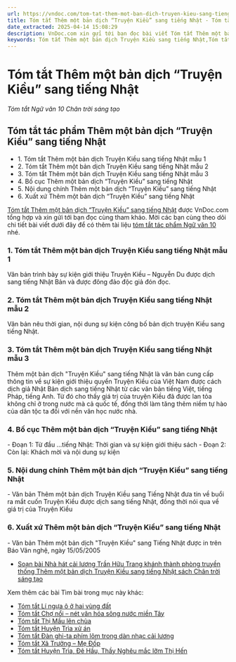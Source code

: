 ```yaml
---
url: https://vndoc.com/tom-tat-them-mot-ban-dich-truyen-kieu-sang-tieng-nhat-277011
title: Tóm tắt Thêm một bản dịch “Truyện Kiều” sang tiếng Nhật - Tóm tắt Ngữ văn 10 Chân trời sáng tạo - VnDoc.com
date_extracted: 2025-04-14 15:08:29
description: VnDoc.com xin gửi tới bạn đọc bài viết Tóm tắt Thêm một bản dịch “Truyện Kiều” sang tiếng Nhật. Mời các bạn cùng tham khảo.
keywords: Tóm tắt Thêm một bản dịch Truyện Kiều sang tiếng Nhật,Tóm tắt bài Thêm một bản dịch Truyện Kiều sang tiếng Nhật,Tóm tắt tác phẩm Thêm một bản dịch Truyện Kiều sang tiếng Nhật,Thêm một bản dịch Truyện Kiều sang tiếng Nhật,ngữ văn 10 CTST,ngữ văn 10 chân trời sáng tạo,tóm tắt ngữ văn 10 chân trời sáng tạo
---
```


# Tóm tắt Thêm một bản dịch “Truyện Kiều” sang tiếng Nhật
 _Tóm tắt Ngữ văn 10 Chân trời sáng tạo_
## Tóm tắt tác phẩm Thêm một bản dịch “Truyện Kiều” sang tiếng Nhật
  * 1\. Tóm tắt Thêm một bản dịch Truyện Kiều sang tiếng Nhật mẫu 1
  * 2\. Tóm tắt Thêm một bản dịch Truyện Kiều sang tiếng Nhật mẫu 2
  * 3\. Tóm tắt Thêm một bản dịch Truyện Kiều sang tiếng Nhật mẫu 3
  * 4\. Bố cục Thêm một bản dịch “Truyện Kiều” sang tiếng Nhật
  * 5\. Nội dung chính Thêm một bản dịch “Truyện Kiều” sang tiếng Nhật
  * 6\. Xuất xứ Thêm một bản dịch “Truyện Kiều” sang tiếng Nhật

[Tóm tắt Thêm một bản dịch “Truyện Kiều” sang tiếng Nhật](<https://vndoc.com/tom-tat-them-mot-ban-dich-truyen-kieu-sang-tieng-nhat-277011>) được VnDoc.com tổng hợp và xin gửi tới bạn đọc cùng tham khảo. Mời các bạn cùng theo dõi chi tiết bài viết dưới đây để có thêm tài liệu [tóm tắt tác phẩm Ngữ văn 10](<https://vndoc.com/tom-tat-ngu-van-10-ctst>) nhé.
### 1\. Tóm tắt Thêm một bản dịch Truyện Kiều sang tiếng Nhật mẫu 1
Văn bản trình bày sự kiện giới thiệu Truyện Kiều – Nguyễn Du được dịch sang tiếng Nhật Bản và được đông đảo độc giả đón đọc.
### 2\. Tóm tắt Thêm một bản dịch Truyện Kiều sang tiếng Nhật mẫu 2
Văn bản nêu thời gian, nội dung sự kiện công bố bản dịch truyện Kiều sang tiếng Nhật.
### 3\. Tóm tắt Thêm một bản dịch Truyện Kiều sang tiếng Nhật mẫu 3
Thêm một bản dịch "Truyện Kiều" sang tiếng Nhật là văn bản cung cấp thông tin về sự kiện giới thiệu quyển Truyện Kiều của Việt Nam được cách dịch giả Nhật Bản dịch sang tiếng Nhật từ các văn bản tiếng Việt, tiếng Pháp, tiếng Anh. Từ đó cho thấy giá trị của truyện Kiều đã được lan tỏa không chỉ ở trong nước mà cả quốc tế, đồng thời làm tăng thêm niềm tự hào của dân tộc ta đối với nền văn học nước nhà.
### 4\. Bố cục Thêm một bản dịch “Truyện Kiều” sang tiếng Nhật
\- Đoạn 1: Từ đầu ...tiếng Nhật: Thời gian và sự kiện giới thiệu sách
\- Đoạn 2: Còn lại: Khách mời và nội dung sự kiện
### 5\. Nội dung chính Thêm một bản dịch “Truyện Kiều” sang tiếng Nhật
\- Văn bản Thêm một bản dịch Truyện Kiều sang Tiếng Nhật đưa tin về buổi ra mắt cuốn Truyện Kiều được dịch sang tiếng Nhật, đồng thời nói qua về giá trị của Truyện Kiều
### 6\. Xuất xứ Thêm một bản dịch “Truyện Kiều” sang tiếng Nhật
\- Văn bản Thêm một bản dịch "Truyện Kiều" sang Tiếng Nhật được in trên Báo Văn nghệ, ngày 15/05/2005
  * [Soạn bài Nhà hát cải lương Trần Hữu Trang khánh thành phòng truyền thống Thêm một bản dịch Truyện Kiều sang tiếng Nhật sách Chân trời sáng tạo](<https://vndoc.com/soan-bai-nha-hat-cai-luong-tran-huu-trang-khanh-thanh-phong-truyen-thong-them-mot-ban-dich-truyen-kieu-sang-tieng-nhat-sach-ctst-267998>)

Xem thêm các bài Tìm bài trong mục này khác:
  * [Tóm tắt Lí ngựa ô ở hai vùng đất](</tom-tat-li-ngua-o-o-hai-vung-dat-277016>)
  * [Tóm tắt Chợ nổi – nét văn hóa sông nước miền Tây](</tom-tat-cho-noi-net-van-hoa-song-nuoc-mien-tay-277021>)
  * [Tóm tắt Thị Mầu lên chùa](</tom-tat-thi-mau-len-chua-ctst-277026>)
  * [Tóm tắt Huyện Trìa xử án](</tom-tat-huyen-tria-xu-an-277031>)
  * [Tóm tắt Đàn ghi-ta phím lõm trong dàn nhạc cải lương](</tom-tat-dan-ghi-ta-phim-lom-trong-dan-nhac-cai-luong-277035>)
  * [Tóm tắt Xã Trưởng – Mẹ Đốp](</tom-tat-xa-truong-me-dop-277133>)
  * [Tóm tắt Huyện Trìa, Đê Hầu, Thầy Nghêu mắc lỡm Thị Hến](</tom-tat-huyen-tria-de-hau-thay-ngheu-mac-lom-thi-hen-277135>)

